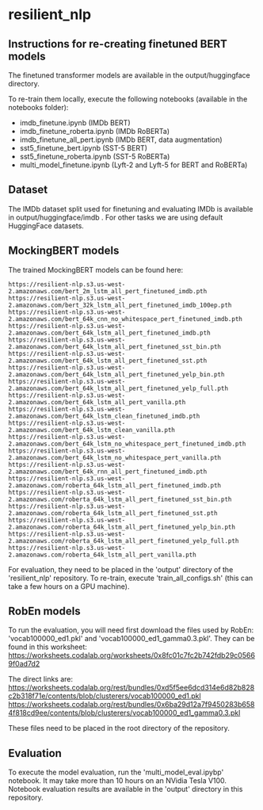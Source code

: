 # resilient_nlp

## Instructions for re-creating finetuned BERT models

The finetuned transformer models are available in the output/huggingface directory.
 
To re-train them locally, execute the following notebooks (available in the notebooks folder):
- imdb_finetune.ipynb (IMDb BERT)
- imdb_finetune_roberta.ipynb (IMDb RoBERTa)
- imdb_finetune_all_pert.ipynb (IMDb BERT, data augmentation)
- sst5_finetune_bert.ipynb (SST-5 BERT)
- sst5_finetune_roberta.ipynb (SST-5 RoBERTa)
- multi_model_finetune.ipynb (Lyft-2 and Lyft-5 for BERT and RoBERTa)

## Dataset

The IMDb dataset split used for finetuning and evaluating IMDb is available in output/huggingface/imdb . For other tasks we are using default HuggingFace datasets.

## MockingBERT models

The trained MockingBERT models can be found here:
```
https://resilient-nlp.s3.us-west-2.amazonaws.com/bert_2m_lstm_all_pert_finetuned_imdb.pth
https://resilient-nlp.s3.us-west-2.amazonaws.com/bert_32k_lstm_all_pert_finetuned_imdb_100ep.pth
https://resilient-nlp.s3.us-west-2.amazonaws.com/bert_64k_cnn_no_whitespace_pert_finetuned_imdb.pth
https://resilient-nlp.s3.us-west-2.amazonaws.com/bert_64k_lstm_all_pert_finetuned_imdb.pth
https://resilient-nlp.s3.us-west-2.amazonaws.com/bert_64k_lstm_all_pert_finetuned_sst_bin.pth
https://resilient-nlp.s3.us-west-2.amazonaws.com/bert_64k_lstm_all_pert_finetuned_sst.pth
https://resilient-nlp.s3.us-west-2.amazonaws.com/bert_64k_lstm_all_pert_finetuned_yelp_bin.pth
https://resilient-nlp.s3.us-west-2.amazonaws.com/bert_64k_lstm_all_pert_finetuned_yelp_full.pth
https://resilient-nlp.s3.us-west-2.amazonaws.com/bert_64k_lstm_all_pert_vanilla.pth
https://resilient-nlp.s3.us-west-2.amazonaws.com/bert_64k_lstm_clean_finetuned_imdb.pth
https://resilient-nlp.s3.us-west-2.amazonaws.com/bert_64k_lstm_clean_vanilla.pth
https://resilient-nlp.s3.us-west-2.amazonaws.com/bert_64k_lstm_no_whitespace_pert_finetuned_imdb.pth
https://resilient-nlp.s3.us-west-2.amazonaws.com/bert_64k_lstm_no_whitespace_pert_vanilla.pth
https://resilient-nlp.s3.us-west-2.amazonaws.com/bert_64k_rnn_all_pert_finetuned_imdb.pth
https://resilient-nlp.s3.us-west-2.amazonaws.com/roberta_64k_lstm_all_pert_finetuned_imdb.pth
https://resilient-nlp.s3.us-west-2.amazonaws.com/roberta_64k_lstm_all_pert_finetuned_sst_bin.pth
https://resilient-nlp.s3.us-west-2.amazonaws.com/roberta_64k_lstm_all_pert_finetuned_sst.pth
https://resilient-nlp.s3.us-west-2.amazonaws.com/roberta_64k_lstm_all_pert_finetuned_yelp_bin.pth
https://resilient-nlp.s3.us-west-2.amazonaws.com/roberta_64k_lstm_all_pert_finetuned_yelp_full.pth
https://resilient-nlp.s3.us-west-2.amazonaws.com/roberta_64k_lstm_all_pert_vanilla.pth
```

For evaluation, they need to be placed in the 'output' directory of the 'resilient_nlp' repository.
To re-train, execute 'train_all_configs.sh' (this can take a few hours on a GPU machine).

## RobEn models

To run the evaluation, you will need first download the files used by RobEn: 'vocab100000_ed1.pkl' and 'vocab100000_ed1_gamma0.3.pkl'. They can be found in this worksheet: https://worksheets.codalab.org/worksheets/0x8fc01c7fc2b742fdb29c05669f0ad7d2

The direct links are:
https://worksheets.codalab.org/rest/bundles/0xd5f5ee6dcd314e6d82b828c2b318f71e/contents/blob/clusterers/vocab100000_ed1.pkl
https://worksheets.codalab.org/rest/bundles/0x6ba29d12a7f9450283b6584f818cd9ee/contents/blob/clusterers/vocab100000_ed1_gamma0.3.pkl

These files need to be placed in the root directory of the repository.

## Evaluation

To execute the model evaluation, run the 'multi_model_eval.ipybp' notebook. It may take more than 10 hours on an NVidia Tesla V100. Notebook evaluation results are available in the 'output' directory in this repository.

